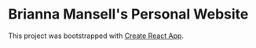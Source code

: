 # Brianna Mansell's Personal Website

This project was bootstrapped with [Create React App](https://github.com/facebook/create-react-app).